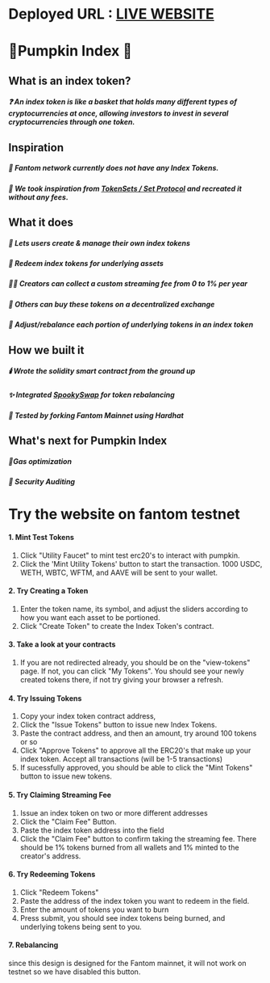 # Deployed URL : [LIVE WEBSITE](https://pumpkin-protocol-fantom.vercel.app)

# 🎃Pumpkin Index 🎃

## What is an index token?

##### ❓ An index token is like a basket that holds many different types of cryptocurrencies at once, allowing investors to invest in several cryptocurrencies through one token.

## Inspiration

##### 👻 Fantom network currently does not have any Index Tokens.

##### 🧟 We took inspiration from [TokenSets / Set Protocol](https://www.tokensets.com/) and recreated it without any fees.

## What it does

##### 🎃 Lets users create & manage their own index tokens

##### 🧙 Redeem index tokens for underlying assets

##### 🧛‍♂️ Creators can collect a custom streaming fee from 0 to 1% per year

##### 🍬 Others can buy these tokens on a decentralized exchange

##### 🔪 Adjust/rebalance each portion of underlying tokens in an index token

## How we built it

##### 🕯️ Wrote the solidity smart contract from the ground up

##### ✨ Integrated [SpookySwap](https://spooky.fi/#/) for token rebalancing

##### 🧪 Tested by forking Fantom Mainnet using Hardhat

## What's next for Pumpkin Index

##### 🍂Gas optimization

##### 🐺 Security Auditing

# Try the website on fantom testnet
#### 1. Mint Test Tokens
1. Click "Utility Faucet" to mint test erc20's to interact with pumpkin. <br/>
2. Click the 'Mint Utility Tokens' button to start the transaction. 1000 USDC, WETH, WBTC, WFTM, and AAVE will be sent to your wallet.
#### 2. Try Creating a Token
1. Enter the token name, its symbol, and adjust the sliders according to how you want each asset to be portioned. <br/>
2. Click "Create Token" to create the Index Token's contract.
#### 3. Take a look at your contracts
1. If you are not redirected already, you should be on the "view-tokens" page. If not, you can click "My Tokens". You should see your newly created tokens there, if not try giving your browser a refresh.
#### 4. Try Issuing Tokens
1. Copy your index token contract address, <br/>
2. Click the "Issue Tokens" button to issue new Index Tokens. <br/>
3. Paste the contract address, and then an amount, try around 100 tokens or so <br/>
4. Click "Approve Tokens" to approve all the ERC20's that make up your index token. Accept all transactions (will be 1-5 transactions) <br/>
5. If sucessfully approved, you should be able to click the "Mint Tokens" button to issue new tokens.
#### 5. Try Claiming Streaming Fee
1. Issue an index token on two or more different addresses <br/>
2. Click the "Claim Fee" Button.  <br/>
3. Paste the index token address into the field <br/>
4. Click the "Claim Fee" button to confirm taking the streaming fee. There should be 1% tokens burned from all wallets and 1% minted to the creator's address.
#### 6. Try Redeeming Tokens
1. Click "Redeem Tokens" <br/>
2. Paste the address of the index token you want to redeem in the field. <br/>
3. Enter the amount of tokens you want to burn <br/>
4. Press submit, you should see index tokens being burned, and underlying tokens being sent to you.
#### 7. Rebalancing
since this design is designed for the Fantom mainnet, it will not work on testnet so we have disabled this button.


